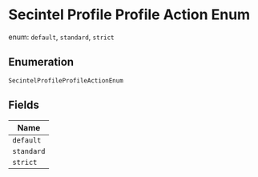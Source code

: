 
# Secintel Profile Profile Action Enum

enum: `default`, `standard`, `strict`

## Enumeration

`SecintelProfileProfileActionEnum`

## Fields

| Name |
|  --- |
| `default` |
| `standard` |
| `strict` |

